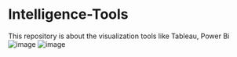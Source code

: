# Intelligence-Tools
This repository is about the visualization tools like Tableau, Power Bi
![image](https://github.com/shivam199708/Intelligence-Tools/assets/101977665/c9010f10-9485-4c1e-a3a7-36f374ec8149)
![image](https://github.com/shivam199708/Intelligence-Tools/assets/101977665/56a0f325-07d1-4122-afcc-bb87a0931410)
